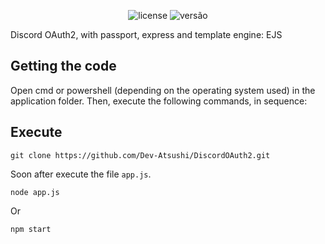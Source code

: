 <p align="center">
    <img src="https://img.shields.io/github/license/mashape/apistatus.svg" alt="license"/>
    <img src="https://img.shields.io/badge/version-1.0-blue" alt="versão">
</p>

Discord OAuth2, with passport, express and template engine: EJS

## Getting the code

Open cmd or powershell (depending on the operating system used) in the application folder. Then, execute the following commands, in sequence:

## Execute

```
git clone https://github.com/Dev-Atsushi/DiscordOAuth2.git
```

Soon after execute the file `app.js`.
```
node app.js
```
Or
```
npm start
```
